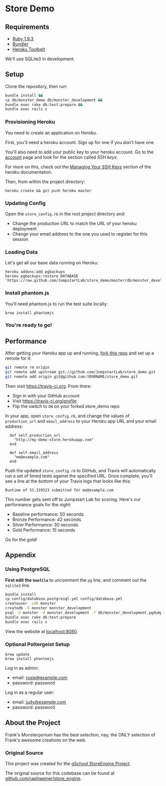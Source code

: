 # Store Demo

## Requirements

* [Ruby 1.9.3](https://rvm.io/)
* [Bundler](http://gembundler.com/)
* [Heroku Toolbelt](https://toolbelt.heroku.com)

We'll use SQLite3 in development.

## Setup

Clone the repository, then run:

```bash
bundle install &&
cp db/monster_demo db/monster_development &&
bundle exec rake db:test:prepare &&
bundle exec rails s
```

### Provisioning Heroku

You need to create an application on Heroku.

First, you'll need a heroku account. Sign up for one if you don't have one.

You'll also need to add your public key to your heroku account. Go to the
[account](https://dashboard.heroku.com/account) page and look for the section
called _SSH keys_.

For more on this, check out the [Managing Your SSH Keys](https://devcenter.heroku.com/articles/keys) section of the heroku documentation.

Then, from within the project directory:

```
heroku create && git push heroku master
```

### Updating Config

Open the `store_config.rb` in the root project directory and:

* Change the production URL to match the URL of your heroku deployment
* Change your email address to the one you used to register for this session

### Loading Data

Let's get all our base data running on Heroku:

```
heroku addons:add pgbackups
heroku pgbackups:restore DATABASE
'https://raw.github.com/JumpstartLab/store_demo/master/db/monster_development.pgdump'
```

### Install phantom.js
You'll need phantom.js to run the test suite locally:

```
brew install phantomjs
```

### You're ready to go!

## Performance

After getting your Heroku app up and running, [fork this repo](https://github.com/JumpstartLab/store_demo/fork) and set up a remote for it:

```bash
git remote rm origin
git remote add upstream git://github.com/JumpstartLab/store_demo.git
git remote add origin git@github.com:YOURNAME/store_demo.git
```

Then visit https://travis-ci.org. From there:

* Sign in with your GitHub account
* Visit https://travis-ci.org/profile
* Flip the switch to `ON` on your forked store_demo repo

In your app, open `store_config.rb`, and change the values of `production_url` and `email_address` to your Heroku app URL and your email address:

```
  def self.production_url
    "http://my-demo-store.herokuapp.com"
  end

  def self.email_address
    "me@example.com"
  end
```

Push the updated `store_config.rb` to GitHub, and Travis will automatically run a set of timed tests against the specified URL. Once complete, you'll see a line at the bottom of your Travis logs that looks like this:

```
Runtime of 53.319523 submitted for me@example.com
```

This number gets sent off to Jumpstart Lab for scoring. Here's our performance goals for the night:

* Baseline performance: 50 seconds
* Bronze Performance: 42 seconds
* Silver Performance: 30 seconds
* Gold Performance: 15 seconds

Go for the gold!

## Appendix

### Using PostgreSQL

**First edit the `Gemfile`** to uncomment the `pg` line, and comment out the
`sqlite3` line.

```bash
bundle install
cp config/database.postgresql.yml config/database.yml
createuser -sdR monster
createdb -O monster monster_development
psql -U monster -d monster_development -f db/monster_development.pgdump
bundle exec rake db:test:prepare
bundle exec rails s
```

View the website at [localhost:8080](http://localhost:8080).

### Optional Poltergeist Setup

```
brew update
brew install phantomjs
```

Log in as admin:

* email: rosie@example.com
* password: password

Log in as a regular user:

* email: judy@example.com
* password: password

## About the Project

Frank's Monsterporium has the best selection, nay, the ONLY selection of Frank's awesome creations on the web.

### Original Source

This project was created for the [gSchool StoreEngine Project](http://tutorials.jumpstartlab.com/projects/store_engine.html).

The original source for this codebase can be found at [github.com/raphweiner/store_engine](https://github.com/raphweiner/store_engine).

